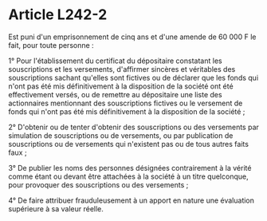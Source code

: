 # Article L242-2

Est puni d'un emprisonnement de cinq ans et d'une amende de 60 000 F le fait, pour toute personne :

1° Pour l'établissement du certificat du dépositaire constatant les souscriptions et les versements, d'affirmer sincères et véritables des souscriptions sachant qu'elles sont fictives ou de déclarer que les fonds qui n'ont pas été mis définitivement à la disposition de la société ont été effectivement versés, ou de remettre au dépositaire une liste des actionnaires mentionnant des souscriptions fictives ou le versement de fonds qui n'ont pas été mis définitivement à la disposition de la société ;

2° D'obtenir ou de tenter d'obtenir des souscriptions ou des versements par simulation de souscriptions ou de versements, ou par publication de souscriptions ou de versements qui n'existent pas ou de tous autres faits faux ;

3° De publier les noms des personnes désignées contrairement à la vérité comme étant ou devant être attachées à la société à un titre quelconque, pour provoquer des souscriptions ou des versements ;

4° De faire attribuer frauduleusement à un apport en nature une évaluation supérieure à sa valeur réelle.

